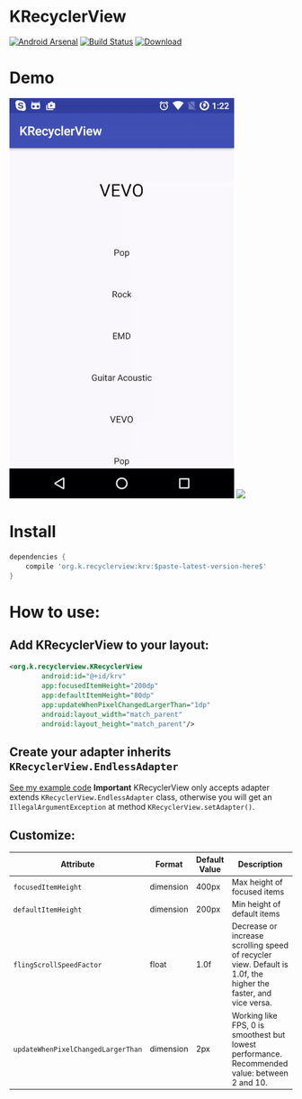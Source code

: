 # KRecyclerView
[![Android Arsenal](https://img.shields.io/badge/Android%20Arsenal-KRecyclerView-green.svg?style=true)](https://android-arsenal.com/details/1/4442) [![Build Status](https://travis-ci.org/Khang-NT/KRecyclerView.svg?branch=master)](https://travis-ci.org/Khang-NT/KRecyclerView) [ ![Download](https://api.bintray.com/packages/khang-nt/maven/krv/images/download.svg) ](https://bintray.com/khang-nt/maven/krv/_latestVersion)

# Demo
![](gif/1.gif) ![](gif/2.gif)

# Install
```groovy
dependencies {
    compile 'org.k.recyclerview:krv:$paste-latest-version-here$'
}
```

# How to use:
## Add KRecyclerView to your layout:
```xml
<org.k.recyclerview.KRecyclerView
        android:id="@+id/krv"
        app:focusedItemHeight="200dp"
        app:defaultItemHeight="80dp"
        app:updateWhenPixelChangedLargerThan="1dp"
        android:layout_width="match_parent"
        android:layout_height="match_parent"/>
```
## Create your adapter inherits `KRecyclerView.EndlessAdapter`
[See my example code](app/src/main/java/org/k/recyclerview/demo/MainActivity.java)
**Important** KRecyclerView only accepts adapter extends `KRecyclerView.EndlessAdapter` class, otherwise you will get an
`IllegalArgumentException` at method `KRecyclerView.setAdapter()`.
## Customize:
Attribute | Format | Default Value | Description
--------- | ------ | ------------- | -----------
`focusedItemHeight` | dimension | 400px | Max height of focused items
`defaultItemHeight` | dimension | 200px | Min height of default items
`flingScrollSpeedFactor` | float | 1.0f | Decrease or increase scrolling speed of recycler view. Default is 1.0f, the higher the faster, and vice versa.
`updateWhenPixelChangedLargerThan` | dimension | 2px | Working like FPS, 0 is smoothest but lowest performance. Recommended value: between 2 and 10.